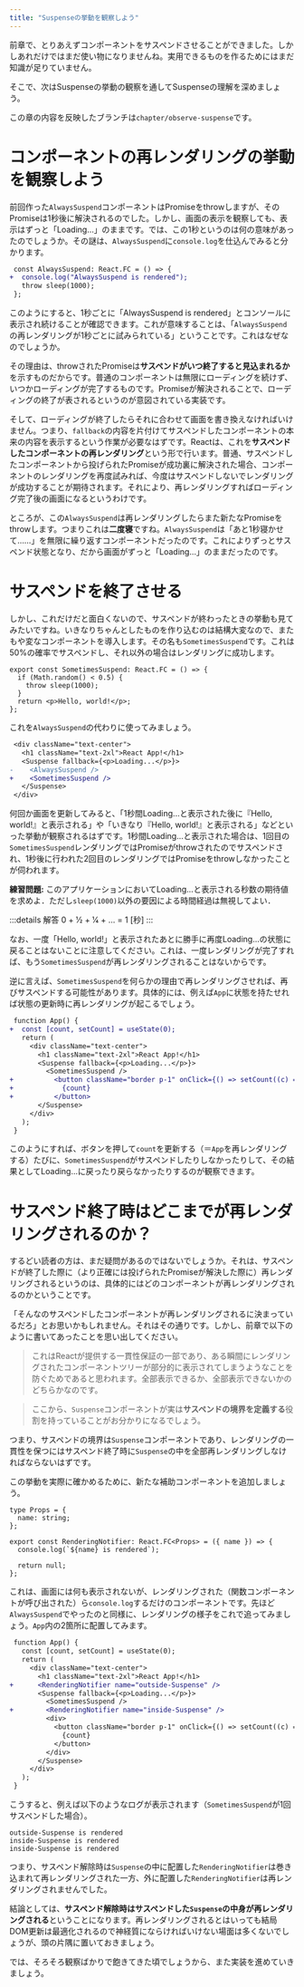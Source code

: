 ```yaml
---
title: "Suspenseの挙動を観察しよう"
---
```


前章で、とりあえずコンポーネントをサスペンドさせることができました。しかしあれだけではまだ使い物になりませんね。実用できるものを作るためにはまだ知識が足りていません。

そこで、次はSuspenseの挙動の観察を通してSuspenseの理解を深めましょう。

この章の内容を反映したブランチは`chapter/observe-suspense`です。

# コンポーネントの再レンダリングの挙動を観察しよう

前回作った`AlwaysSuspend`コンポーネントはPromiseをthrowしますが、そのPromiseは1秒後に解決されるのでした。しかし、画面の表示を観察しても、表示はずっと「Loading...」のままです。では、この1秒というのは何の意味があったのでしょうか。その謎は、`AlwaysSuspend`に`console.log`を仕込んでみると分かります。

```diff tsx
 const AlwaysSuspend: React.FC = () => {
+  console.log("AlwaysSuspend is rendered");
   throw sleep(1000);
 };
```

このようにすると、1秒ごとに「AlwaysSuspend is rendered」とコンソールに表示され続けることが確認できます。これが意味することは、「`AlwaysSuspend`の再レンダリングが1秒ごとに試みられている」ということです。これはなぜなのでしょうか。

その理由は、throwされたPromiseは**サスペンドがいつ終了すると見込まれるか**を示すものだからです。普通のコンポーネントは無限にローディングを続けず、いつかローディングが完了するものです。Promiseが解決されることで、ローディングの終了が表されるというのが意図されている実装です。

そして、ローディングが終了したらそれに合わせて画面を書き換えなければいけません。つまり、`fallback`の内容を片付けてサスペンドしたコンポーネントの本来の内容を表示するという作業が必要なはずです。Reactは、これを**サスペンドしたコンポーネントの再レンダリング**という形で行います。普通、サスペンドしたコンポーネントから投げられたPromiseが成功裏に解決された場合、コンポーネントのレンダリングを再度試みれば、今度はサスペンドしないでレンダリングが成功することが期待されます。それにより、再レンダリングすればローディング完了後の画面になるというわけです。

ところが、この`AlwaysSuspend`は再レンダリングしたらまた新たなPromiseをthrowします。つまりこれは**二度寝**ですね。`AlwaysSuspend`は「あと1秒寝かせて……」を無限に繰り返すコンポーネントだったのです。これによりずっとサスペンド状態となり、だから画面がずっと「Loading...」のままだったのです。

# サスペンドを終了させる

しかし、これだけだと面白くないので、サスペンドが終わったときの挙動も見てみたいですね。いきなりちゃんとしたものを作り込むのは結構大変なので、またもや変なコンポーネントを導入します。その名も`SometimesSuspend`です。これは50%の確率でサスペンドし、それ以外の場合はレンダリングに成功します。

```tsx
export const SometimesSuspend: React.FC = () => {
  if (Math.random() < 0.5) {
    throw sleep(1000);
  }
  return <p>Hello, world!</p>;
};
```

これを`AlwaysSuspend`の代わりに使ってみましょう。

```diff tsx
 <div className="text-center">
   <h1 className="text-2xl">React App!</h1>
   <Suspense fallback={<p>Loading...</p>}>
-    <AlwaysSuspend />
+    <SometimesSuspend />
   </Suspense>
 </div>
```

何回か画面を更新してみると、「1秒間Loading...と表示された後に『Hello, world!』と表示される」や「いきなり『Hello, world!』と表示される」などといった挙動が観察されるはずです。1秒間Loading...と表示された場合は、1回目の`SometimesSuspend`レンダリングではPromiseがthrowされたのでサスペンドされ、1秒後に行われた2回目のレンダリングではPromiseをthrowしなかったことが伺われます。

**練習問題:** このアプリケーションにおいてLoading...と表示される秒数の期待値を求めよ．ただし`sleep(1000)`以外の要因による時間経過は無視してよい．

:::details 解答
  0 + 1⁄2 + 1⁄4 + … = 1 \[秒\]
:::

なお、一度「Hello, world!」と表示されたあとに勝手に再度Loading...の状態に戻ることはないことに注意してください。これは、一度レンダリングが完了すれば、もう`SometimesSuspend`が再レンダリングされることはないからです。

逆に言えば、`SometimesSuspend`を何らかの理由で再レンダリングさせれば、再びサスペンドする可能性があります。具体的には、例えば`App`に状態を持たせれば状態の更新時に再レンダリングが起こるでしょう。

```diff tsx
 function App() {
+  const [count, setCount] = useState(0);
   return (
     <div className="text-center">
       <h1 className="text-2xl">React App!</h1>
       <Suspense fallback={<p>Loading...</p>}>
         <SometimesSuspend />
+          <button className="border p-1" onClick={() => setCount((c) => c + 1)}>
+            {count}
+          </button>
       </Suspense>
     </div>
   );
 }
```

このようにすれば、ボタンを押して`count`を更新する（＝`App`を再レンダリングする）たびに、`SometimesSuspend`がサスペンドしたりしなかったりして、その結果としてLoading...に戻ったり戻らなかったりするのが観察できます。

# サスペンド終了時はどこまでが再レンダリングされるのか？

するどい読者の方は、まだ疑問があるのではないでしょうか。それは、サスペンドが終了した際に（より正確には投げられたPromiseが解決した際に）再レンダリングされるというのは、具体的にはどのコンポーネントが再レンダリングされるのかということです。

「そんなのサスペンドしたコンポーネントが再レンダリングされるに決まっているだろ」とお思いかもしれません。それはその通りです。しかし、前章で以下のように書いてあったことを思い出してください。

> これはReactが提供する一貫性保証の一部であり、ある瞬間にレンダリングされたコンポーネントツリーが部分的に表示されてしまうようなことを防ぐためであると思われます。全部表示できるか、全部表示できないかのどちらかなのです。

> ここから、`Suspense`コンポーネントが実は**サスペンドの境界を定義する**役割を持っていることがお分かりになるでしょう。

つまり、サスペンドの境界は`Suspense`コンポーネントであり、レンダリングの一貫性を保つにはサスペンド終了時に`Suspense`の中を全部再レンダリングしなければならないはずです。

この挙動を実際に確かめるために、新たな補助コンポーネントを追加しましょう。

```tsx
type Props = {
  name: string;
};

export const RenderingNotifier: React.FC<Props> = ({ name }) => {
  console.log(`${name} is rendered`);

  return null;
};
```

これは、画面には何も表示されないが、レンダリングされた（関数コンポーネントが呼び出された）ら`console.log`するだけのコンポーネントです。先ほど`AlwaysSuspend`でやったのと同様に、レンダリングの様子をこれで追ってみましょう。`App`内の2箇所に配置してみます。

```diff tsx
 function App() {
   const [count, setCount] = useState(0);
   return (
     <div className="text-center">
       <h1 className="text-2xl">React App!</h1>
+      <RenderingNotifier name="outside-Suspense" />
       <Suspense fallback={<p>Loading...</p>}>
         <SometimesSuspend />
+        <RenderingNotifier name="inside-Suspense" />
         <div>
           <button className="border p-1" onClick={() => setCount((c) => c + 1)}>
             {count}
           </button>
         </div>
       </Suspense>
     </div>
   );
 }
```

こうすると、例えば以下のようなログが表示されます（`SometimesSuspend`が1回サスペンドした場合）。

```
outside-Suspense is rendered
inside-Suspense is rendered
inside-Suspense is rendered
```

つまり、サスペンド解除時は`Suspense`の中に配置した`RenderingNotifier`は巻き込まれて再レンダリングされた一方、外に配置した`RenderingNotifier`は再レンダリングされませんでした。

結論としては、**サスペンド解除時はサスペンドした`Suspense`の中身が再レンダリングされる**ということになります。再レンダリングされるとはいっても結局DOM更新は最適化されるので神経質にならければいけない場面は多くないでしょうが、頭の片隅に置いておきましょう。

では、そろそろ観察ばかりで飽きてきた頃でしょうから、また実装を進めていきましょう。

